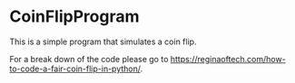 # CoinFlipProgram

This is a simple program that simulates a coin flip.

For a break down of the code please go to https://reginaoftech.com/how-to-code-a-fair-coin-flip-in-python/.
